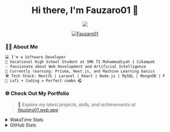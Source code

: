 <h1 align="center">Hi there, I'm Fauzaro01 👋</h1>

<p align="center">
  <img src="https://readme-typing-svg.herokuapp.com?font=Fira+Code&size=22&pause=1000&center=true&vCenter=true&width=460&lines=Full+Stack+Web+Developer;Self-Taught+Programmer;Always+Learning+New+Things;Love+to+Build+Cool+Stuff+😎" />
</p>

<p align="center">
  <a href="https://github.com/Fauzaro01">
    <img src="https://komarev.com/ghpvc/?username=Fauzaro01&label=Profile+views&color=blue&style=flat" alt="Fauzaro01" />
  </a>
</p>

### 👨‍💻 About Me

```txt
💻 I'm a Software Developer
🏫 Vocational High School Student at SMK TI Muhammadiyah 1 Cikampek
💡 Passionate about Web Development and Artificial Intelligence
🌱 Currently learning: Prisma, Next.js, and Machine Learning basics
🛠️ Tech Stack: NextJS | Laravel | React | Node.js | MySQL | MongoDB | PrismaJS
🎵 Lofi + Coding = Perfect combo 🎧
```


### 🌐 Check Out My Portfolio

> 📎 *Explore my latest projects, skills, and achievements at [fauzaro01.web.app](https://fauzaro01.web.app)*


<details>
  <summary>
     WakaTime Stats
  </summary>
  <br>
  
  <!--START_SECTION:waka-->

```txt
From: 10 September 2021 - To: 23 September 2025

Total Time: 981 hrs 6 mins

JavaScript          317 hrs 26 mins ████████░░░░░░░░░░░░░░░░░   32.35 %
PHP                 181 hrs 53 mins ████▓░░░░░░░░░░░░░░░░░░░░   18.54 %
HTML                108 hrs 10 mins ██▓░░░░░░░░░░░░░░░░░░░░░░   11.03 %
Blade Template      86 hrs 38 mins  ██▒░░░░░░░░░░░░░░░░░░░░░░   08.83 %
EJS                 69 hrs 38 mins  █▓░░░░░░░░░░░░░░░░░░░░░░░   07.10 %
Java                44 hrs 7 mins   █░░░░░░░░░░░░░░░░░░░░░░░░   04.50 %
CSS                 37 hrs 32 mins  █░░░░░░░░░░░░░░░░░░░░░░░░   03.83 %
JSON                35 hrs 22 mins  █░░░░░░░░░░░░░░░░░░░░░░░░   03.61 %
TypeScript          21 hrs 39 mins  ▓░░░░░░░░░░░░░░░░░░░░░░░░   02.21 %
Python              13 hrs 52 mins  ▒░░░░░░░░░░░░░░░░░░░░░░░░   01.41 %
```

<!--END_SECTION:waka-->
</details>
<details>
  <summary>
    GitHub Stats
  </summary>
  <br>
  <div align="center">
    <img src="https://github-readme-stats.vercel.app/api?username=Fauzaro01&show_icons=true&theme=algolia" alt="Fauzaro01's GitHub Stats" style="margin: 20px;" />
    <img src="https://github-readme-streak-stats.herokuapp.com/?user=Fauzaro01&theme=algolia" alt="Fauzaro01's GitHub Streak" style="margin: 20px;" />
  </div>

  <div align="center">
    <img src="https://github-readme-stats.vercel.app/api?username=Fauzaro01&show_icons=true&locale=en&count_private=true&hide_rank=true&custom_title=My%20GitHub%20Stats&disable_animations=true&theme=algolia" alt="Fauzaro01's Stars" style="margin: 20px;" />
    <img src="https://github-readme-stats.vercel.app/api/top-langs/?username=Fauzaro01&langs_count=8&theme=algolia&layout=compact" alt="Top Languages" style="margin: 20px;" />
  </div>
</details>
